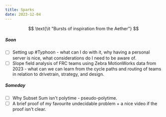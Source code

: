 ```yaml
---
title: Sparks
date: 2023-12-04
---
```


$$
\text{\it "Bursts of inspiration from the Aether"}
$$


##### Soon
- [ ] Setting up #Typhoon  - what can I do with it, why having a personal server is nice, what considerations do I need to be aware of.
- [ ] Slope field analysis of FRC teams using Zebra MotionWorks data from 2023 - what can we can learn from the cycle paths and routing of teams in relation to drivetrain, strategy, and design.

##### Someday
- [ ] Why Subset Sum isn't polytime - pseudo-polytime.
- [ ] A brief proof of my favourite undecidable problem + a nice video if the proof isn't clear.
